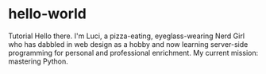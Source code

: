# hello-world
Tutorial
Hello there. I'm Luci, a pizza-eating, eyeglass-wearing Nerd Girl who has dabbled in web design as a hobby and now learning server-side programming for personal and professional enrichment.  My current mission: mastering Python.  
